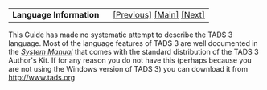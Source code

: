 ---
---
<table width="100%" data-border="0" data-cellspacing="0"
data-cellpadding="3" data-bgcolor="#C0C0C0">
<colgroup>
<col style="width: 50%" />
<col style="width: 50%" />
</colgroup>
<tbody>
<tr>
<td style="text-align: left;"><strong>Language Information<br />
</strong></td>
<td style="text-align: right;"><a
href="concludingremarks.html">[Previous]</a> <a
href="generalintroduction.html">[Main]</a> <a
href="definingverbs.html">[Next]</a></td>
</tr>
</tbody>
</table>

  
This Guide has made no systematic attempt to describe the TADS 3
language. Most of the language features of TADS 3 are well documented in
the
<a href="../sysman/cover.html" target="_top"><em>System Manual</em></a>
that comes with the standard distribution of the TADS 3 Author's Kit. If
for any reason you do not have this (perhaps because you are not using
the Windows version of TADS 3) you can download it from
<a href="%20http://www.tads.org" target="_top">http://www.tads.org</a>  
  
  
